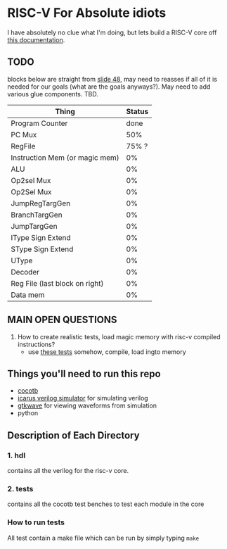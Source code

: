 # RISC-V For Absolute idiots

I have absolutely no clue what I'm doing, but lets build a RISC-V core off [this documentation](https://passlab.github.io/CSE564/notes/lecture08_RISCV_Impl.pdf). 

## TODO

blocks below are straight from [slide 48](https://passlab.github.io/CSE564/notes/lecture08_RISCV_Impl.pdf#page=48), may need to reasses if all of it is needed for our goals (what are the goals anyways?). May need to add various glue components. TBD. 

| Thing | Status |
| ----  | -----  |
|Program Counter | done | 
| PC Mux  | 50% | 
| RegFile | 75% ? | 
| Instruction Mem (or magic mem)| 0%|
|ALU| 0%|
| Op2sel Mux| 0%|
| Op2Sel Mux| 0%|
| JumpRegTargGen | 0% | 
| BranchTargGen | 0%|
| JumpTargGen | 0% |
| IType Sign Extend| 0%|
| SType Sign Extend | 0%| 
| UType | 0%|
|Decoder| 0%|
|Reg File (last block on right)| 0%|
| Data mem| 0%|


## MAIN OPEN QUESTIONS

1. How to create realistic tests, load magic memory with risc-v compiled instructions? 
    - use [these tests](https://github.com/riscv/riscv-tests.git) somehow, compile, load ingto memory
  
## Things you'll need to run this repo 
  - [cocotb](https://docs.cocotb.org/en/stable/)
  - [icarus verilog simulator](http://iverilog.icarus.com/) for simulating verilog
  - [gtkwave](http://gtkwave.sourceforge.net/) for viewing waveforms from simulation
  - python   

## Description of Each Directory

### 1. hdl
  
contains all the verilog for the risc-v core. 

### 2. tests

contains all the cocotb test benches to test each module in the core

### How to run tests
  
All test contain a make file which can be run by simply typing `make`
